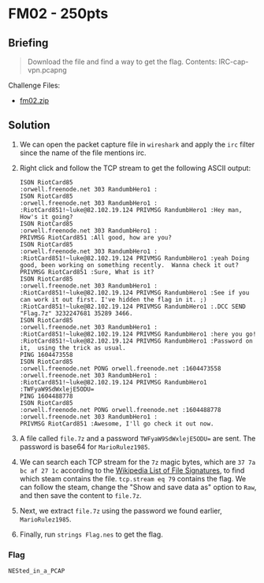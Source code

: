 # FM02 - 250pts

## Briefing

> Download the file and find a way to get the flag. Contents: IRC-cap-vpn.pcapng

Challenge Files:

* [fm02.zip](./fm02.zip)

## Solution

1. We can open the packet capture file in `wireshark` and apply the `irc` filter since the name of the file mentions irc.

2. Right click and follow the TCP stream to get the following ASCII output:

    ```
    ISON RiotCard85 
    :orwell.freenode.net 303 RandumbHero1 :
    ISON RiotCard85 
    :orwell.freenode.net 303 RandumbHero1 :
    :RiotCard851!~luke@82.102.19.124 PRIVMSG RandumbHero1 :Hey man, How's it going?
    ISON RiotCard85 
    :orwell.freenode.net 303 RandumbHero1 :
    PRIVMSG RiotCard851 :All good, how are you? 
    ISON RiotCard85 
    :orwell.freenode.net 303 RandumbHero1 :
    :RiotCard851!~luke@82.102.19.124 PRIVMSG RandumbHero1 :yeah Doing good, been working on something recently.  Wanna check it out?
    PRIVMSG RiotCard851 :Sure, What is it? 
    ISON RiotCard85 
    :orwell.freenode.net 303 RandumbHero1 :
    :RiotCard851!~luke@82.102.19.124 PRIVMSG RandumbHero1 :See if you can work it out first. I've hidden the flag in it. ;)
    :RiotCard851!~luke@82.102.19.124 PRIVMSG RandumbHero1 :.DCC SEND "Flag.7z" 3232247681 35289 3466.
    ISON RiotCard85 
    :orwell.freenode.net 303 RandumbHero1 :
    :RiotCard851!~luke@82.102.19.124 PRIVMSG RandumbHero1 :here you go! 
    :RiotCard851!~luke@82.102.19.124 PRIVMSG RandumbHero1 :Password on it,  using the trick as usual. 
    PING 1604473558
    ISON RiotCard85 
    :orwell.freenode.net PONG orwell.freenode.net :1604473558
    :orwell.freenode.net 303 RandumbHero1 :
    :RiotCard851!~luke@82.102.19.124 PRIVMSG RandumbHero1 :TWFyaW9SdWxlejE5ODU=
    PING 1604488778
    ISON RiotCard85 
    :orwell.freenode.net PONG orwell.freenode.net :1604488778
    :orwell.freenode.net 303 RandumbHero1 :
    PRIVMSG RiotCard851 :Awesome, I'll go check it out now. 
    ```

3. A file called `file.7z` and a password `TWFyaW9SdWxlejE5ODU=` are sent. The password is base64 for `MarioRulez1985`.

4. We can search each TCP stream for the `7z` magic bytes, which are `37 7a bc af 27 1c` according to the [Wikipedia List of File Signatures](https://en.wikipedia.org/wiki/List_of_file_signatures), to find which steam contains the file. `tcp.stream eq 79` contains the flag. We can follow the steam, change the "Show and save data as" option to `Raw`, and then save the content to `file.7z`.

5. Next, we extract `file.7z` using the password we found earlier, `MarioRulez1985`.

6. Finally, run `strings Flag.nes` to get the flag.

### Flag

`NESted_in_a_PCAP`
